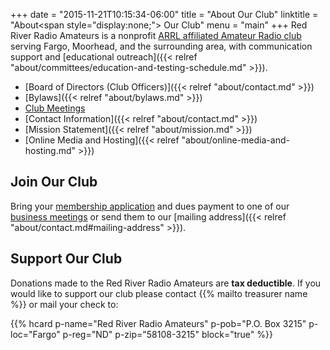+++
date = "2015-11-21T10:15:34-06:00"
title = "About Our Club"
linktitle = "About<span style=\"display:none;\"> Our Club</span>"
menu = "main"
+++
Red River Radio Amateurs is a nonprofit
[ARRL affiliated Amateur Radio club](http://www.arrl.org/Groups/view/red-river-radio-amateurs-inc/type:club)
serving Fargo, Moorhead, and the surrounding area, with communication
support and
[educational outreach]({{< relref "about/committees/education-and-testing-schedule.md" >}}).

* [Board of Directors \(Club Officers\)]({{< relref "about/contact.md" >}})
* [Bylaws]({{< relref "about/bylaws.md" >}})
* [Club Meetings](/dates/business-meetings)
* [Contact Information]({{< relref "about/contact.md" >}})
* [Mission Statement]({{< relref "about/mission.md" >}})
* [Online Media and Hosting]({{< relref "about/online-media-and-hosting.md" >}})

## Join Our Club

Bring your [membership application](/s/3iOnHKqxHlaDxxv)
and dues payment to one of our
[business meetings](/dates/business-meetings) or send them to our
[mailing address]({{< relref "about/contact.md#mailing-address" >}}).

## Support Our Club

Donations made to the Red River Radio Amateurs are **tax deductible**.
If you would like to support our club please contact
{{% mailto treasurer name %}}
or mail your check to:

{{% hcard p-name="Red River Radio Amateurs" p-pob="P.O. Box 3215" p-loc="Fargo" p-reg="ND" p-zip="58108-3215" block="true" %}}
